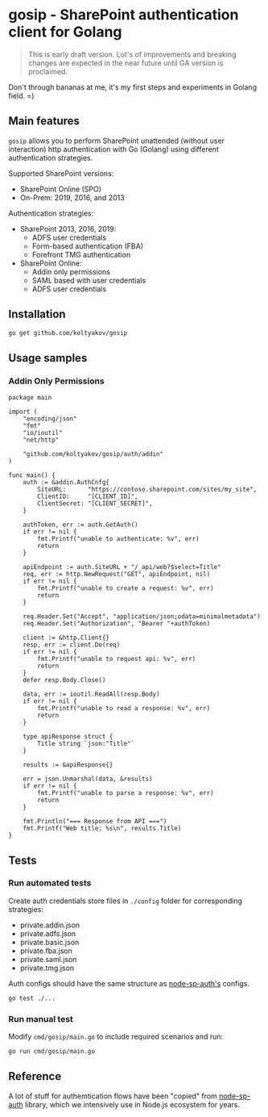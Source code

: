 # gosip - SharePoint authentication client for Golang

> This is early draft version. Lot's of improvements and breaking changes are expected in the near future until GA version is proclaimed.

Don't through bananas at me, it's my first steps and experiments in Golang field. =)

## Main features

`gosip` allows you to perform SharePoint unattended (without user interaction) http authentication with Go (Golang) using different authentication strategies.

Supported SharePoint versions:

- SharePoint Online (SPO)
- On-Prem: 2019, 2016, and 2013

Authentication strategies:

- SharePoint 2013, 2016, 2019:
  - ADFS user credentials
  - Form-based authentication (FBA)
  - Forefront TMG authentication
- SharePoint Online:
  - Addin only permissions
  - SAML based with user credentials
  - ADFS user credentials

## Installation

```bash
go get github.com/koltyakov/gosip
```

## Usage samples

### Addin Only Permissions

```golang
package main

import (
	"encoding/json"
	"fmt"
	"io/ioutil"
	"net/http"

	"github.com/koltyakov/gosip/auth/addin"
)

func main() {
	auth := &addin.AuthCnfg{
		SiteURL:      "https://contoso.sharepoint.com/sites/my_site",
		ClientID:     "[CLIENT_ID]",
		ClientSecret: "[CLIENT_SECRET]",
	}

	authToken, err := auth.GetAuth()
	if err != nil {
		fmt.Printf("unable to authenticate: %v", err)
		return
	}

	apiEndpoint := auth.SiteURL + "/_api/web?$select=Title"
	req, err := http.NewRequest("GET", apiEndpoint, nil)
	if err != nil {
		fmt.Printf("unable to create a request: %v", err)
		return
	}

	req.Header.Set("Accept", "application/json;odata=minimalmetadata")
	req.Header.Set("Authorization", "Bearer "+authToken)

	client := &http.Client{}
	resp, err := client.Do(req)
	if err != nil {
		fmt.Printf("unable to request api: %v", err)
		return
	}
	defer resp.Body.Close()

	data, err := ioutil.ReadAll(resp.Body)
	if err != nil {
		fmt.Printf("unable to read a response: %v", err)
		return
	}

	type apiResponse struct {
		Title string `json:"Title"`
	}

	results := &apiResponse{}

	err = json.Unmarshal(data, &results)
	if err != nil {
		fmt.Printf("unable to parse a response: %v", err)
		return
	}

	fmt.Println("=== Response from API ===")
	fmt.Printf("Web title: %s\n", results.Title)
}
```

## Tests

### Run automated tests

Create auth credentials store files in `./config` folder for corresponding strategies:

- private.addin.json
- private.adfs.json
- private.basic.json
- private.fba.json
- private.saml.json
- private.tmg.json

Auth configs should have the same structure as [node-sp-auth's](https://github.com/s-kainet/node-sp-auth) configs.

```bash
go test ./...
```

### Run manual test

Modify `cmd/gosip/main.go` to include required scenarios and run:

```bash
go run cmd/gosip/main.go
```

## Reference

A lot of stuff for authemtication flows have been "copied" from [node-sp-auth](https://github.com/s-kainet/node-sp-auth) library, which we intensively use in Node.js ecosystem for years.